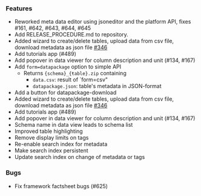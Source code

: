 <!--
SPDX-FileCopyrightText: 2025 Christian Winger <https://github.com/wingechr> © Öko-Institut e.V.
SPDX-FileCopyrightText: 2025 Martin Glauer <https://github.com/MGlauer> © Otto-von-Guericke-Universität Magdeburg

SPDX-License-Identifier: CC0-1.0
-->

### Features

- Reworked meta data editor using jsoneditor and the platform API, fixes #161,
  #642, #643, #644, #645
- Add RELEASE_PROCEDURE.md to repository.
- Added wizard to create/delete tables, upload data from csv file, download
  metadata as json file
  [#346](https://github.com/OpenEnergyPlatform/oeplatform/issues/346)
- Add tutorials app (#489)
- Add popover in data viewer for column description and unit (#134, #167)
- Add `form=datapackage` option to simple API
  - Returns `{schema}_{ŧable}.zip` containing
    - `data.csv`: result of `form=csv"
    - `datapackage.json`: table's metadata in JSON-format
- Add a button for datapackage-download
- Added wizard to create/delete tables, upload data from csv file, download
  metadata as json file
  [#346](https://github.com/OpenEnergyPlatform/oeplatform/issues/346)
- Add tutorials app (#489)
- Add popover in data viewer for column description and unit (#134, #167)
- Schema name in data view leads to schema list
- Improved table highlighting
- Remove display limits on tags
- Re-enable search index for metadata
- Make search index persistent
- Update search index on change of metadata or tags

### Bugs

- Fix framework factsheet bugs (#625)
